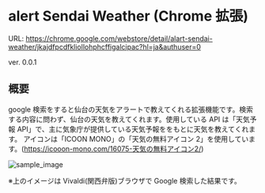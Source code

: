 # alert Sendai Weather (Chrome 拡張)

URL: https://chrome.google.com/webstore/detail/alart-sendai-weather/jkajdfpcdfkliollohphcffigalcipac?hl=ja&authuser=0

ver. 0.0.1

## 概要

google 検索をすると仙台の天気をアラートで教えてくれる拡張機能です。検索する内容に問わず、仙台の天気を教えてくれます。使用している API は「天気予報 API」で、主に気象庁が提供している天気予報ををもとに天気を教えてくれます。
アイコンは「ICOON MONO」の「天気の無料アイコン 2」を使用しています。(https://icooon-mono.com/16075-天気の無料アイコン2/)

![sample_image](https://github.com/3centi/alertSendaiWeather_chromeExtension/assets/104761003/eac6609f-826a-41b2-842e-28f8a4e5230b)

※上のイメージは Vivaldi(関西弁版)ブラウザで Google 検索した結果です。
